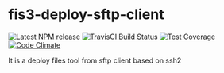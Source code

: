 # fis3-deploy-sftp-client

[![Latest NPM release][npm-badge]][npm-badge-url]
[![TravisCI Build Status][travis-badge]][travis-badge-url]
[![Test Coverage][coveralls-badge]][coveralls-badge-url]
[![Code Climate][codeclimate-badge]][codeclimate-badge-url]

[npm-badge]: https://img.shields.io/npm/v/fis3-deploy-sftp-client.svg
[npm-badge-url]: https://www.npmjs.com/package/fis3-deploy-sftp-client
[travis-badge]: https://img.shields.io/travis/zuojj/fis3-deploy-sftp-client/master.svg?label=TravisCI
[travis-badge-url]: https://travis-ci.org/zuojj/fis3-deploy-sftp-client
[coveralls-badge]: https://img.shields.io/coveralls/zuojj/fis3-deploy-sftp-client/master.svg
[coveralls-badge-url]: https://coveralls.io/github/zuojj/fis3-deploy-sftp-client
[codeclimate-badge]: https://img.shields.io/codeclimate/github/zuojj/fis3-deploy-sftp-client.svg
[codeclimate-badge-url]: https://codeclimate.com/github/zuojj/fis3-deploy-sftp-client



It is a deploy files tool from sftp client based on ssh2

